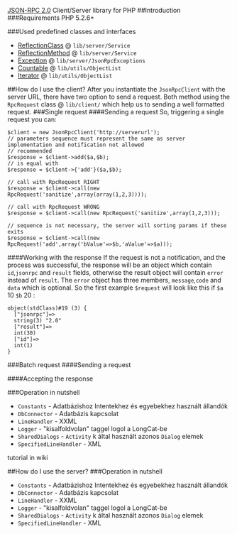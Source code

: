 [﻿JSON-RPC 2.0](http://groups.google.com/group/json-rpc/web/json-rpc-2-0) Client/Server library for PHP
##Introduction
###Requirements
PHP 5.2.6+

###Used predefined classes and interfaces
 - [ReflectionClass](http://www.php.net/manual/en/class.reflectionclass.php) @ `lib/server/Service`
 - [ReflectionMethod](http://www.php.net/manual/en/class.reflectionmethod.php) @ `lib/server/Service`
 - [Exception](http://www.php.net/manual/en/class.exception.php) @ `lib/server/JsonRpcExceptions`
 - [Countable](http://www.php.net/manual/en/class.countable.php) @ `lib/utils/ObjectList` 
 - [Iterator](http://www.php.net/manual/en/class.iterator.php) @ `lib/utils/ObjectList`

##How do I use the client?
After you instantiate the `JsonRpcClient` with the server URL, there have two option to send a request. Both method using the `RpcRequest` class @ `lib/client/` which help us to sending a well formatted request.
###Single request
####Sending a request
So, triggering a single request you can:

    $client = new JsonRpcClient('http://serverurl');
    // parameters sequence must represent the same as server implementation and notification not allowed
    // recommended
    $response = $client->add($a,$b);
    // is equal with
    $response = $client->{'add'}($a,$b);

    // call with RpcRequest RIGHT 
    $response = $client->call(new RpcRequest('sanitize',array(array(1,2,3))));

    // call with RpcRequest WRONG
    $response = $client->call(new RpcRequest('sanitize',array(1,2,3)));

    // sequence is not necessary, the server will sorting params if these exits
    $response = $client->call(new RpcRequest('add',array('bValue'=>$b,'aValue'=>$a)));

####Working with the response
If the request is not a notification, and the process was successful, the response will be an object which contain `id`,`jsonrpc` and `result` fields, otherwise the result object will contain `error` instead of `result`. The `error` object has three members, `message`,`code` and `data` which is optional. So the first example `$request` will look like this if `$a` 10 `$b` 20 :

    object(stdClass)#19 (3) {
      ["jsonrpc"]=>
      string(3) "2.0"
      ["result"]=>
      int(30)
      ["id"]=>
      int(1)
    }



###Batch request
####Sending a request

####Accepting the response

###Operation in nutshell
 - `Constants` - Adatbázishoz Intentekhez és egyebekhez használt állandók
 - `DbConnector` - Adatbázis kapcsolat
 - `LineHandler` - XXML
 - `Logger` - "kisalfoldvolan" taggel logol a LongCat-be
 - `SharedDialogs` - `Activity` k által használt azonos `Dialog` elemek
 - `SpecifiedLineHandler` - XML

tutorial in wiki

##How do I use the server?
###Operation in nutshell
 - `Constants` - Adatbázishoz Intentekhez és egyebekhez használt állandók
 - `DbConnector` - Adatbázis kapcsolat
 - `LineHandler` - XXML
 - `Logger` - "kisalfoldvolan" taggel logol a LongCat-be
 - `SharedDialogs` - `Activity` k által használt azonos `Dialog` elemek
 - `SpecifiedLineHandler` - XML
